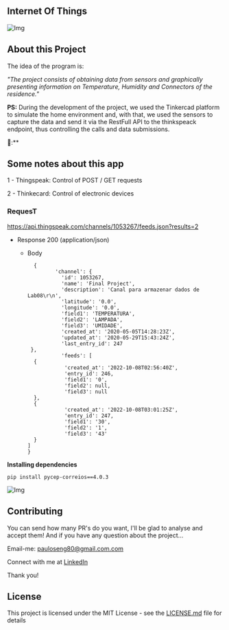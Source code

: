 ## Internet Of Things


 ![Img](https://user-images.githubusercontent.com/63813811/194684410-e9b8af83-f2b4-47ad-8d09-da22dfc13b7f.png)



## About this Project

The idea of ​​the program is:

_"The project consists of obtaining data from sensors and graphically presenting information on Temperature, Humidity and Connectors of the residence."_

**PS:** During the development of the project, we used the Tinkercad platform to simulate the home environment and, with that, we used the sensors to capture the data and send it via the RestFull API to the thinkspeack endpoint, thus controlling the calls and data submissions.

🤩:**


## Some notes about this app

1 - Thingspeak: Control of POST / GET requests

2 - Thinkecard: Control of electronic devices




 ### RequesT

 https://api.thingspeak.com/channels/1053267/feeds.json?results=2
  
+ Response 200 (application/json)


    + Body

            {
                   'channel': {
                     'id': 1053267,
                     'name': 'Final Project',
                     'description': 'Canal para armazenar dados de Lab08\r\n',
                     'latitude': '0.0',
                     'longitude': '0.0',
                     'field1': 'TEMPERATURA',
                     'field2': 'LAMPADA',
                     'field3': 'UMIDADE',
                     'created_at': '2020-05-05T14:28:23Z',
                     'updated_at': '2020-05-29T15:43:24Z',
                     'last_entry_id': 247
           },
                     'feeds': [
            {
                      'created_at': '2022-10-08T02:56:40Z',
                      'entry_id': 246,
                      'field1': '0',
                      'field2': null,
                      'field3': null
            },
            {
                      'created_at': '2022-10-08T03:01:25Z',
                      'entry_id': 247,
                      'field1': '30',
                      'field2': '1',
                      'field3': '43'
            }
          ]
          }


**Installing dependencies**


```
pip install pycep-correios==4.0.3
```
 ![Img](https://github.com/steniowagner/mindCast/assets/63813811/46842741-3b16-4ed8-bb08-30cbd75e59d9)




## Contributing

You can send how many PR's do you want, I'll be glad to analyse and accept them! And if you have any question about the project...

Email-me: pauloseng80@gmail.com.com

Connect with me at [LinkedIn](https://www.linkedin.com/in/pauloroch/)

Thank you!

## License

This project is licensed under the MIT License - see the [LICENSE.md](https://github.com/paul0rocha/mindCast/blob/master/LICENSE) file for details

